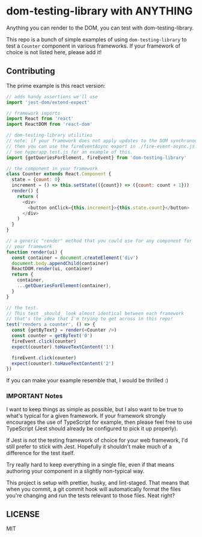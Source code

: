 # dom-testing-library with ANYTHING

Anything you can render to the DOM, you can test with dom-testing-library.

This repo is a bunch of simple examples of using `dom-testing-library` to test a
`Counter` component in various frameworks. If your framework of choice is not
listed here, please add it!

## Contributing

The prime example is this react version:

```javascript
// adds handy assertions we'll use
import 'jest-dom/extend-expect'

// framework imports
import React from 'react'
import ReactDOM from 'react-dom'

// dom-testing-library utilities
// note: if your framework does not apply updates to the DOM synchronously
// then you can use the fireEventAsync export in ./fire-event-async.js
// see hyperapp.test.js for an example of this.
import {getQueriesForElement, fireEvent} from 'dom-testing-library'

// the component in your framework
class Counter extends React.Component {
  state = {count: 0}
  increment = () => this.setState(({count}) => ({count: count + 1}))
  render() {
    return (
      <div>
        <button onClick={this.increment}>{this.state.count}</button>
      </div>
    )
  }
}

// a generic "render" method that you could use for any component for
// your framework
function render(ui) {
  const container = document.createElement('div')
  document.body.appendChild(container)
  ReactDOM.render(ui, container)
  return {
    container,
    ...getQueriesForElement(container),
  }
}

// the test.
// This test _should_ look almost identical between each framework
// that's the idea that I'm trying to get across in this repo!
test('renders a counter', () => {
  const {getByText} = render(<Counter />)
  const counter = getByText('0')
  fireEvent.click(counter)
  expect(counter).toHaveTextContent('1')

  fireEvent.click(counter)
  expect(counter).toHaveTextContent('2')
})
```

If you can make your example resemble that, I would be thrilled :)

### IMPORTANT Notes

I want to keep things as simple as possible, but I also want to be true to
what's typical for a given framework. If your framework strongly encourages the
use of TypeScript for example, then please feel free to use TypeScript (Jest
should already be configured to pick it up properly).

If Jest is not the testing framework of choice for your web framework, I'd still
prefer to stick with Jest. Hopefully it shouldn't make much of a difference for
the test itself.

Try really hard to keep everything in a single file, even if that means
authoring your component in a slightly non-typical way.

This project is setup with prettier, husky, and lint-staged. That means that
when you commit, a git commit hook will automatically format the files you're
changing and run the tests relevant to those files. Neat right?

## LICENSE

MIT
